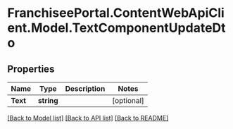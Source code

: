 # FranchiseePortal.ContentWebApiClient.Model.TextComponentUpdateDto

## Properties

Name | Type | Description | Notes
------------ | ------------- | ------------- | -------------
**Text** | **string** |  | [optional] 

[[Back to Model list]](../README.md#documentation-for-models) [[Back to API list]](../README.md#documentation-for-api-endpoints) [[Back to README]](../README.md)


